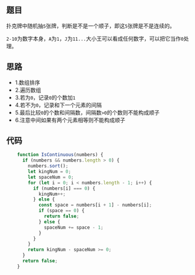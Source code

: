 ## 题目

扑克牌中随机抽`5`张牌，判断是不是一个顺子，即这`5`张牌是不是连续的。

`2-10`为数字本身，`A`为`1`，`J`为`11...`大小王可以看成任何数字，可以把它当作`0`处理。

## 思路

- 1.数组排序
- 2.遍历数组
- 3.若为`0`，记录`0`的个数加`1`
- 4.若不为`0`，记录和下一个元素的间隔
- 5.最后比较`0`的个数和间隔数，间隔数`>0`的个数则不能构成顺子
- 6.注意中间如果有两个元素相等则不能构成顺子

## 代码


```js
    function IsContinuous(numbers) {
      if (numbers && numbers.length > 0) {
        numbers.sort();
        let kingNum = 0;
        let spaceNum = 0;
        for (let i = 0; i < numbers.length - 1; i++) {
          if (numbers[i] === 0) {
            kingNum++;
          } else {
            const space = numbers[i + 1] - numbers[i];
            if (space == 0) {
              return false;
            } else {
              spaceNum += space - 1;
            }
          }
        }
        return kingNum - spaceNum >= 0;
      }
      return false;
    }
```